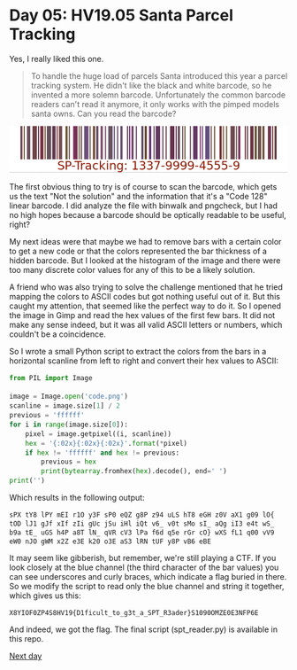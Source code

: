 # Day 05: HV19.05 Santa Parcel Tracking
Yes, I really liked this one.  
>To handle the huge load of parcels Santa introduced this year a parcel tracking system. He didn't like the black and white barcode, so he invented a more solemn barcode. Unfortunately the common barcode readers can't read it anymore, it only works with the pimped models santa owns. Can you read the barcode?  

![](code.png)  

The first obvious thing to try is of course to scan the barcode, which gets us the text "Not the solution" and the information that it's a "Code 128" linear barcode. I did analyze the file with binwalk and pngcheck, but I had no high hopes because a barcode should be optically readable to be useful, right?  

My next ideas were that maybe we had to remove bars with a certain color to get a new code or that the colors represented the bar thickness of a hidden barcode. But I looked at the histogram of the image and there were too many discrete color values for any of this to be a likely solution.  

A friend who was also trying to solve the challenge mentioned that he tried mapping the colors to ASCII codes but got nothing useful out of it. But this caught my attention, that seemed like the perfect way to do it. So I opened the image in Gimp and read the hex values of the first few bars. It did not make any sense indeed, but it was all valid ASCII letters or numbers, which couldn't be a coincidence.  

So I wrote a small Python script to extract the colors from the bars in a horizontal scanline from left to right and convert their hex values to ASCII:  
```python
from PIL import Image

image = Image.open('code.png')
scanline = image.size[1] / 2
previous = 'ffffff'
for i in range(image.size[0]):
    pixel = image.getpixel((i, scanline))
    hex = '{:02x}{:02x}{:02x}'.format(*pixel)
    if hex != 'ffffff' and hex != previous:
        previous = hex
        print(bytearray.fromhex(hex).decode(), end=' ')
print('')
```  
Which results in the following output:  

    sPX tY8 lPY mEI r1O y3F sP0 eQZ g8P z94 uLS hT8 eGH z0V aX1 g09 lO{ tOD lJ1 gJf xIf zIi gUc jSu iHl iQt v6_ v0t sMo sI_ aQg iI3 e4t wS_ b9a tE_ uGS h4P a8T lN_ qVR cV3 lPa f6d q5e rGr cO} wXS fL1 q00 vV9 eW0 nJO gWM x2Z e3E k20 o3E aS3 lRN tUF y8P vB6 eBE

It may seem like gibberish, but remember, we're still playing a CTF. If you look closely at the blue channel (the third character of the bar values) you can see underscores and curly braces, which indicate a flag buried in there. So we modify the script to read only the blue channel and string it together, which gives us this:  

    X8YIOF0ZP4S8HV19{D1ficult_to_g3t_a_SPT_R3ader}S1090OMZE0E3NFP6E

And indeed, we got the flag. The final script (spt_reader.py) is available in this repo.  

[Next day](../06)

